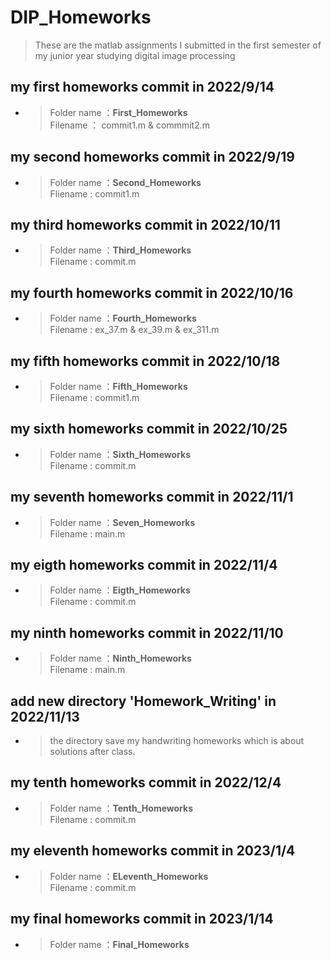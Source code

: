 # DIP_Homeworks
> These are the matlab assignments I submitted in the first semester of my junior year studying digital image processing

## my first homeworks commit in **2022/9/14**

 - > Folder name ：**First_Homeworks**  
     Filename ： commit1.m & commmit2.m

## my second homeworks commit in **2022/9/19**

 - > Folder name ：**Second_Homeworks**   
     Fliename : commit1.m

## my third homeworks commit in **2022/10/11**

 - > Folder name ：**Third_Homeworks**  
     Filename : commit.m

## my fourth homeworks commit in **2022/10/16**

 - > Folder name ：**Fourth_Homeworks**  
     Filename : ex_37.m & ex_39.m & ex_311.m

## my fifth homeworks commit in **2022/10/18**

 - > Folder name ：**Fifth_Homeworks**  
     Filename : commit1.m

## my sixth homeworks commit in **2022/10/25**

 - > Folder name ：**Sixth_Homeworks**  
     Filename : commit.m

## my seventh homeworks commit in **2022/11/1**

 - > Folder name ：**Seven_Homeworks**  
     Filename : main.m

## my eigth homeworks commit in **2022/11/4**

 - > Folder name ：**Eigth_Homeworks**  
     Filename : commit.m

## my ninth homeworks commit in **2022/11/10**

 - > Folder name ：**Ninth_Homeworks**  
     Filename : main.m


## add new directory 'Homework_Writing' in **2022/11/13**

 - >the directory save my handwriting homeworks which is about solutions after class.


## my tenth homeworks commit in **2022/12/4**

 - > Folder name ：**Tenth_Homeworks**  
     Filename : commit.m
     
     
## my eleventh homeworks commit in **2023/1/4**

 - > Folder name ：**ELeventh_Homeworks**  
     Filename : commit.m
     
     
## my final homeworks commit in **2023/1/14**

 - > Folder name ：**Final_Homeworks**  
